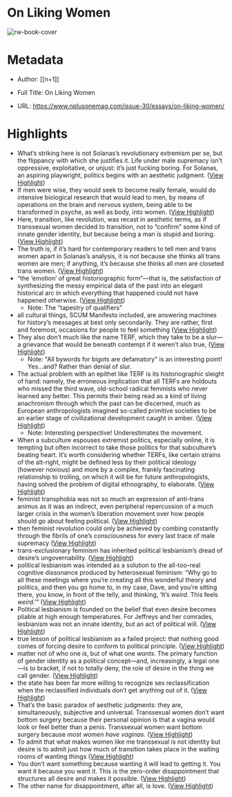 # On Liking Women

![rw-book-cover](https://www.nplusonemag.com/wp-content/uploads/2017/11/Chu-Kaufman-web-1280x960.jpg)

# Metadata
- Author: [[n+1]]
- Full Title: On Liking Women

- URL: https://www.nplusonemag.com/issue-30/essays/on-liking-women/

# Highlights
- What’s striking here is not Solanas’s revolutionary extremism per se, but the flippancy with which she justifies it. Life under male supremacy isn’t oppressive, exploitative, or unjust: it’s just fucking boring. For Solanas, an aspiring playwright, politics begins with an aesthetic judgment. ([View Highlight](https://read.readwise.io/read/01hybkns3pf6m1dh999n2tm7mq))
- If men were wise, they would seek to become really female, would do intensive biological research that would lead to men, by means of operations on the brain and nervous system, being able to be transformed in psyche, as well as body, into women. ([View Highlight](https://read.readwise.io/read/01hybkknvyd65r89mwpdgfbxt1))
- Here, transition, like revolution, was recast in aesthetic terms, as if transsexual women decided to transition, not to “confirm” some kind of innate gender identity, but because being a man is stupid and boring. ([View Highlight](https://read.readwise.io/read/01hybkmpwpk2y9m88vf9qg2c30))
- The truth is, if it’s hard for contemporary readers to tell men and trans women apart in Solanas’s analysis, it is not because she thinks all trans women are men; if anything, it’s because she thinks all men are closeted trans women. ([View Highlight](https://read.readwise.io/read/01hybktmct1565910a2g5mxe9x))
- “the ‘emotion’ of great historiographic form”—that is, the satisfaction of synthesizing the messy empirical data of the past into an elegant historical arc in which everything that happened could not have happened otherwise. ([View Highlight](https://read.readwise.io/read/01hybx9h41hq3wnt953gcrttye))
    - Note: The "tapestry of qualifiers"
- all cultural things, SCUM Manifesto included, are answering machines for history’s messages at best only secondarily. They are rather, first and foremost, occasions for people to feel something ([View Highlight](https://read.readwise.io/read/01hybxa6y3qtpf1e7sr2jsbevk))
- They also don’t much like the name TERF, which they take to be a slur—a grievance that would be beneath contempt if it weren’t also true, ([View Highlight](https://read.readwise.io/read/01hybxdg35byxzthzd3764a6a4))
    - Note: "All bywords for bigots are defamatory" is an interesting point! Yes...and? Rather than denial of slur.
- The actual problem with an epithet like TERF is its historiographic sleight of hand: namely, the erroneous implication that all TERFs are holdouts who missed the third wave, old-school radical feminists who never learned any better. This permits their being read as a kind of living anachronism through which the past can be discerned, much as European anthropologists imagined so-called primitive societies to be an earlier stage of civilizational development caught in amber. ([View Highlight](https://read.readwise.io/read/01hybxcefgn0cmred1rtydeqc6))
    - Note: Interesting perspective! Underestimates the movement.
- When a subculture espouses extremist politics, especially online, it is tempting but often incorrect to take those politics for that subculture’s beating heart. It’s worth considering whether TERFs, like certain strains of the alt-right, might be defined less by their political ideology (however noxious) and more by a complex, frankly fascinating relationship to trolling, on which it will be for future anthropologists, having solved the problem of digital ethnography, to elaborate. ([View Highlight](https://read.readwise.io/read/01hybxh75jvb19nhzm5wtsxx9m))
- feminist transphobia was not so much an expression of anti-trans animus as it was an indirect, even peripheral repercussion of a much larger crisis in the women’s liberation movement over how people should go about feeling political. ([View Highlight](https://read.readwise.io/read/01hybxt5cdqyvk5qtf5s8psdc4))
- then feminist revolution could only be achieved by combing constantly through the fibrils of one’s consciousness for every last trace of male supremacy ([View Highlight](https://read.readwise.io/read/01hybxtg36c9z9cqx4f37a8n82))
- trans-exclusionary feminism has inherited political lesbianism’s dread of desire’s ungovernability. ([View Highlight](https://read.readwise.io/read/01hyfjnwjfer2cvfs8zvafq1n6))
- political lesbianism was intended as a solution to the all-too-real cognitive dissonance produced by heterosexual feminism: “Why go to all these meetings where you’re creating all this wonderful theory and politics, and then you go home to, in my case, Dave, and you’re sitting there, you know, in front of the telly, and thinking, ‘It’s *weird*. This feels *weird*.’” ([View Highlight](https://read.readwise.io/read/01hyfjp6s6d74xe63zgqwe82t0))
- Political lesbianism is founded on the belief that even desire becomes pliable at high enough temperatures. For Jeffreys and her comrades, lesbianism was not an innate identity, but an act of political will. ([View Highlight](https://read.readwise.io/read/01hyfjpxy6gyxwb7gg3502pscv))
- true lesson of political lesbianism as a failed project: that nothing good comes of forcing desire to conform to political principle. ([View Highlight](https://read.readwise.io/read/01hyfjt8mm66xjbmy3hk1rdmfg))
- matter not of who one *is*, but of what one *wants*. The primary function of gender identity as a political concept—and, increasingly, a legal one—is to bracket, if not to totally deny, the role of desire in the thing we call gender. ([View Highlight](https://read.readwise.io/read/01hyfjv90dt9y1hxxdz8pw7vw4))
- the state has been far more willing to recognize sex reclassification when the reclassified individuals don’t get anything out of it. ([View Highlight](https://read.readwise.io/read/01hyfjyefge45snjp1er94z4cq))
- That’s the basic paradox of aesthetic judgments: they are, simultaneously, subjective and universal. Transsexual women don’t want bottom surgery because their personal opinion is that a vagina would look or feel better than a penis. Transsexual women want bottom surgery because *most women have vaginas.* ([View Highlight](https://read.readwise.io/read/01hyfk2qdd8vp44nwa8wj17pp2))
- To admit that what makes women like me transsexual is not identity but desire is to admit just how much of transition takes place in the waiting rooms of wanting things ([View Highlight](https://read.readwise.io/read/01hyfk7jtb5f9y8kz4s4bag2m7))
- You don’t want something because wanting it will lead to getting it. You want it because you want it. This is the zero-order disappointment that structures all desire and makes it possible. ([View Highlight](https://read.readwise.io/read/01hyfk62mkdqm2rr5enafxb4ez))
- The other name for disappointment, after all, is love. ([View Highlight](https://read.readwise.io/read/01hyfk6gdnw5g7bt4gr81kqaq8))
